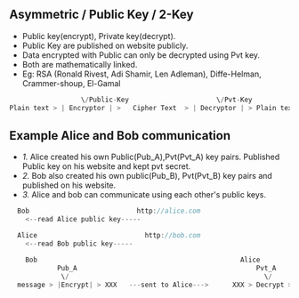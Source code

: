 ## Asymmetric / Public Key / 2-Key
- Public key(encrypt), Private key(decrypt). 
- Public Key are published on website publicly.
- Data encrypted with Public can only be decrypted using Pvt key.
- Both are mathematically linked.
- Eg: RSA (Ronald Rivest, Adi Shamir, Len Adleman), Diffe-Helman, Crammer-shoup, El-Gamal

```c
                  \/Public-Key                      \/Pvt-Key        
Plain text > | Encryptor | >   Cipher Text  > | Decryptor | > Plain text
```

## Example Alice and Bob communication
- *1.* Alice created his own Public(Pub_A),Pvt(Pvt_A) key pairs. Published Public key on his website and kept pvt secret.
- *2.* Bob also created his own public(Pub_B), Pvt(Pvt_B) key pairs and published on his website.
- *3.* Alice and bob can communicate using each other's public keys.
```c
  Bob                           http://alice.com
    <--read Alice public key-----

  Alice                           http://bob.com
    <--read Bob public key-----

    Bob                                                   Alice
            Pub_A                                             Pvt_A
             \/                                                 \/
  message > |Encrypt| > XXX   ---sent to Alice--->      XXX > Decrypt > message
```
